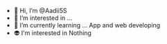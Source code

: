 - 👋 Hi, I’m @Aadii5S
- 👀 I’m interested in ...
- 🌱 I’m currently learning ... App and web developing 
- 👽 I'm interested in Nothing 


<!---
Aadii5S/Aadii5S is a ✨ special ✨ repository because its `README.md` (this file) appears on your GitHub profile.
You can click the Preview link to take a look at your changes.
--->

